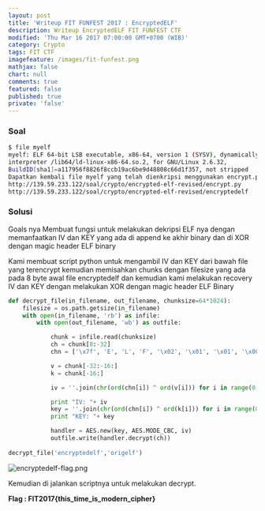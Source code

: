 ```yaml
---
layout: post
title: 'Writeup FIT FUNFEST 2017 : EncryptedELF'
description: Writeup EncryptedELF FIT FUNFEST CTF
modified: 'Thu Mar 16 2017 07:00:00 GMT+0700 (WIB)'
category: Crypto
tags: FIT CTF
imagefeature: /images/fit-funfest.png
mathjax: false
chart: null
comments: true
featured: false
published: true
private: 'false'
---
```



### Soal

```sh
$ file myelf
myelf: ELF 64-bit LSB executable, x86-64, version 1 (SYSV), dynamically linked,
interpreter /lib64/ld-linux-x86-64.so.2, for GNU/Linux 2.6.32,
BuildID[sha1]=a117956f8826f8ccb19ac6be9d48808c66d1f357, not stripped
Dapatkan kembali file myelf yang telah dienkripsi menggunakan encrypt.py!
http://139.59.233.122/soal/crypto/encrypted-elf-revised/encrypt.py
http://139.59.233.122/soal/crypto/encrypted-elf-revised/encryptedelf
```

### Solusi

Goals nya Membuat fungsi untuk melakukan dekripsi ELF nya dengan memanfaatkan IV dan
KEY yang ada di append ke akhir binary dan di XOR dengan magic header ELF
binary

Kami membuat script python untuk mengambil IV dan KEY dari bawah file yang
terencrypt kemudian memisahkan chunks dengan filesize yang ada pada 8 byte
awal file encryptedelf​ dan kemudian kami melakukan recovery IV dan KEY dengan
melakukan XOR dengan magic header ELF Binary

```python
def decrypt_file(in_filename, out_filename, chunksize=64*1024):
    filesize = os.path.getsize(in_filename)
    with open(in_filename, 'rb') as infile:
        with open(out_filename, 'wb') as outfile:

            chunk = infile.read(chunksize)
            ch = chunk[8:-32]
            chn = ['\x7f', 'E', 'L', 'F', '\x02', '\x01', '\x01', '\x00', '\x00', '\x00', '\x00', '\x00', '\x00', '\x00', '\x00', '\x00']

            v = chunk[-32:-16:]
            k = chunk[-16:]

            iv = ''.join(chr(ord(chn[i]) ^ ord(v[i])) for i in range(0, 16))

            print "IV: "+ iv
            key = ''.join(chr(ord(chn[i]) ^ ord(k[i])) for i in range(0, 16))
            print "KEY: "+ key

            handler = AES.new(key, AES.MODE_CBC, iv)
            outfile.write(handler.decrypt(ch))
            
decrypt_file('encryptedelf','origelf')
```
![encryptedelf-flag.png]({{site.baseurl}}/images/encryptedelf-flag.png)

Kemudian di jalankan scriptnya untuk melakukan decrypt.

**Flag : FIT2017{this_time_is_modern_cipher}**
